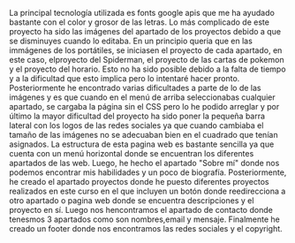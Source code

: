 La principal tecnología utilizada es fonts google apis que me ha ayudado bastante con el color y grosor de las letras.
Lo más complicado de este proyecto ha sido las imágenes del apartado de los proyectos debido a que se disminuyes cuando lo editaba.
En un principio queria que en las immágenes de los portátiles, se iniciasen el proyecto de cada apartado, en este caso, elproyecto del Spiderman, el proyecto de las cartas de pokemon y el proyecto del horario.
Esto no ha sido posible debido a la falta de tiempo y a la dificultad que esto implica pero lo intentaré hacer pronto.
Posteriormente he encontrado varias dificultades a parte de lo de las imágenes y es que cuando en el menú de arriba seleccionabas cualquier apartado, se cargaba la página sin el CSS pero lo he podido arreglar y por último la mayor dificultad del proyecto ha sido poner la pequeña barra lateral con los logos de las redes sociales ya que cuando cambiaba el tamaño de las imágenes no se adecuaban bien en el cuadrado que tenían asignados.
La estructura de esta pagina web es bastante sencilla ya que cuenta con un menú horizontal donde se encuentran los diferentes apartados de las web.
Luego, he hecho el apartado "Sobre mí" donde nos podemos encontrar mis habilidades y un poco de biografía.
Posteriormente, he creado el apartado proyectos donde he puesto diferentes proyectos realizados en este curso en el que incluyen un botón donde reedirecciona a otro apartado o pagina web donde se encuentra descripciones y el proyecto en sí.
Luego nos hencontramos el apartado de contacto donde tenesmos 3 apartados como son nombres,email y mensaje.
Finalmente he creado un footer donde nos encontramos las redes sociales y el copyright.